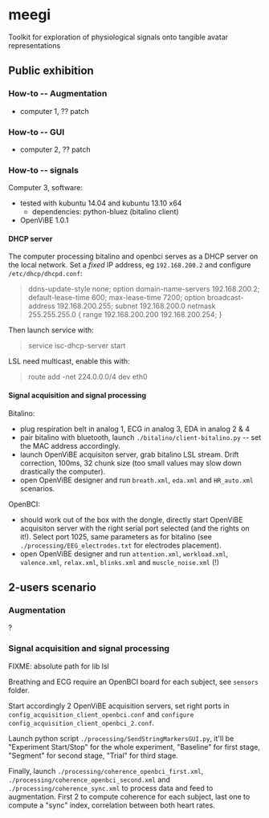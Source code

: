 meegi
=====

Toolkit for exploration of physiological signals onto tangible avatar representations

## Public exhibition

### How-to -- Augmentation

* computer 1, ?? patch

### How-to -- GUI

* computer 2, ?? patch

### How-to -- signals

Computer 3, software:

* tested with kubuntu 14.04 and kubuntu 13.10 x64
    * dependencies: python-bluez (bitalino client)
* OpenViBE 1.0.1

#### DHCP server

The computer processing bitalino and openbci serves as a DHCP server on the local network. Set a *fixed* IP address, eg `192.168.200.2` and configure `/etc/dhcp/dhcpd.conf`:

> ddns-update-style none;
> option domain-name-servers 192.168.200.2;
> default-lease-time 600;
> max-lease-time 7200;
> option broadcast-address 192.168.200.255;
> subnet 192.168.200.0 netmask 255.255.255.0 {
>     range 192.168.200.200 192.168.200.254;
> }

Then launch service with:

> service isc-dhcp-server start

LSL need multicast, enable this with:

> route add -net 224.0.0.0/4 dev eth0

#### Signal acquisition and signal processing

Bitalino:

* plug respiration belt in analog 1, ECG in analog 3, EDA in analog 2 & 4
* pair bitalino with bluetooth, launch `./bitalino/client-bitalino.py` -- set the MAC address accordingly. 
* launch OpenViBE acquisiton server, grab bitalino LSL stream. Drift correction, 100ms, 32 chunk size (too small values may slow down drastically the computer).
* open OpenViBE designer and run `breath.xml`, `eda.xml` and `HR_auto.xml` scenarios.

OpenBCI:

* should work out of the box with the dongle, directly start OpenViBE acquisiton server with the right serial port selected (and the rights on it!). Select port 1025, same parameters as for bitalino (see `./processing/EEG_electrodes.txt` for electrodes placement).
* open OpenViBE designer and run `attention.xml`, `workload.xml`, `valence.xml`, `relax.xml`, `blinks.xml` and `muscle_noise.xml` (!)

## 2-users scenario

### Augmentation

?

### Signal acquisition and signal processing

FIXME: absolute path for lib lsl

Breathing and ECG require an OpenBCI board for each subject, see `sensors` folder.

Start accordingly 2 OpenViBE acquisition servers, set right ports in `config_acquisition_client_openbci.conf` and `configure config_acquisition_client_openbci_2.conf`.

Launch python script `./processing/SendStringMarkersGUI.py`, it'll be "Experiment Start/Stop" for the whole experiment, "Baseline" for first stage, "Segment" for second stage, "Trial" for third stage.


Finally, launch `./processing/coherence_openbci_first.xml`, `./processing/coherence_openbci_second.xml` and `./processing/coherence_sync.xml` to process data and feed to augmentation. First 2 to compute coherence for each subject, last one to compute a "sync" index, correlation between both heart rates.
